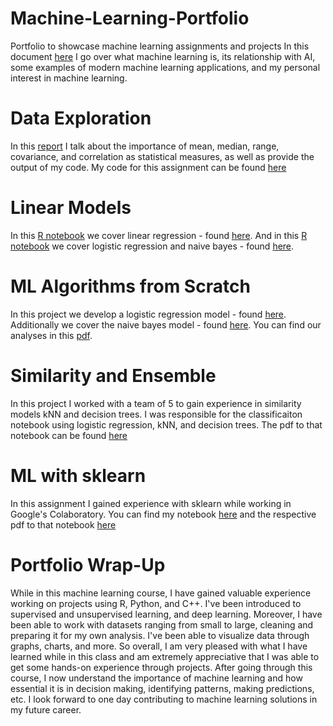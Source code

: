 # Machine-Learning-Portfolio
Portfolio to showcase machine learning assignments and projects
In this document [here](Overview_of_ML.pdf) I go over what machine learning is, its relationship with AI, some examples of modern machine learning applications, and my personal interest in machine learning.

# Data Exploration
In this [report](data_exploration_report.pdf) I talk about the importance of mean, median, range, covariance, and correlation as statistical measures, as well as provide the output of my code. My code for this assignment can be found [here](main.cpp)

# Linear Models
In this [R notebook](regression1.Rmd) we cover linear regression - found [here](regression1.pdf). And in this [R notebook](Classification.Rmd) we cover logistic regression and naive bayes - found [here](Classification.pdf).

# ML Algorithms from Scratch
In this project we develop a logistic regression model - found [here](log_reg.cpp). Additionally we cover the naive bayes model - found [here](naive_bayes.cpp). You can find our analyses in this [pdf](MLAlgorithmsfromScratch.pdf).

# Similarity and Ensemble
In this project I worked with a team of 5 to gain experience in similarity models kNN and decision trees. I was responsible for the classificaiton notebook using logistic regression, kNN, and decision trees. The pdf to that notebook can be found [here](Similarity_and_Ensemble_Classification.pdf)

# ML with sklearn
In this assignment I gained experience with sklearn while working in Google's Colaboratory. You can find my notebook [here](ML_with_sklearn.ipynb) and the respective pdf to that notebook [here](ML_with_sklearn.pdf)

# Portfolio Wrap-Up
While in this machine learning course, I have gained valuable experience working on projects using R, Python, and C++. I've been introduced to supervised and unsupervised learning, and deep learning. Moreover, I have been able to work with datasets ranging from small to large, cleaning and preparing it for my own analysis. I've been able to visualize data through graphs, charts, and more. So overall, I am very pleased with what I have learned while in this class and am extremely appreciative that I was able to get some hands-on experience through projects. After going through this course, I now understand the importance of machine learning and how essential it is in decision making, identifying patterns, making predictions, etc. I look forward to one day contributing to machine learning solutions in my future career.
